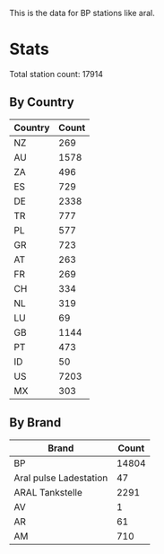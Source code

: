 This is the data for BP stations like aral.


# Stats

Total station count: 17914
## By Country

| Country | Count
| - | - 
| NZ | 269
| AU | 1578
| ZA | 496
| ES | 729
| DE | 2338
| TR | 777
| PL | 577
| GR | 723
| AT | 263
| FR | 269
| CH | 334
| NL | 319
| LU | 69
| GB | 1144
| PT | 473
| ID | 50
| US | 7203
| MX | 303
## By Brand

| Brand | Count
| - | - 
| BP | 14804
| Aral pulse Ladestation | 47
| ARAL Tankstelle | 2291
| AV | 1
| AR | 61
| AM | 710
